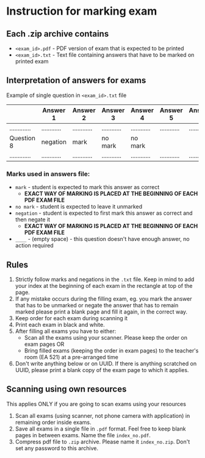 # Instruction for marking exam

## Each .zip archive contains
* `<exam_id>.pdf` - PDF version of exam that is expected to be printed
* `<exam_id>.txt` - Text file containing answers that have to be marked on printed exam

## Interpretation of answers for exams

Example of single question in `<exam_id>.txt` file

|             | Answer 1   | Answer 2   | Answer 3   | Answer 4   | Answer 5   | Answer 6   |
|-------------|------------|------------|------------|------------|------------|------------|
|.............|............|............|............|............|............|............|
| Question 8  | negation   | mark       | no mark    | no mark    |            |            |
|.............|............|............|............|............|............|............|

### Marks used in answers file:

* `mark` - student is expected to mark this answer as correct
    - **EXACT WAY OF MARKING IS PLACED AT THE BEGINNING OF EACH PDF EXAM FILE**
* `no mark` - student is expected to leave it unmarked
* `negation` - student is expected to first mark this answer as correct and then negate it
    - **EXACT WAY OF MARKING IS PLACED AT THE BEGINNING OF EACH PDF EXAM FILE**
* `____` - (empty space) - this question doesn't have enough answer, no action required

## Rules

1. Strictly follow marks and negations in the `.txt` file. Keep in mind to add your index at the beginning of each exam in the rectangle at top of the page.
2. If any mistake occurs during the filling exam, eg. you mark the answer that has to be unmarked or negate the answer that has to remain marked please print a blank page and fill it again, in the correct way.
3. Keep order for each exam during scanning it
4. Print each exam in black and white.
5. After filling all exams you have to either:
    * Scan all the exams using your scanner. Please keep the order on exam pages
    OR
    * Bring filled exams (keeping the order in exam pages) to the teacher's room (EA 521) at a pre-arranged time
6. Don't write anything below or on UUID. If there is anything scratched on UUID, please print a blank copy of the exam page to which it applies.

## Scanning using own resources

This applies ONLY if you are going to scan exams using your resources
1. Scan all exams (using scanner, not phone camera with application) in remaining order inside exams.
2. Save all exams in a single file in `.pdf` format. Feel free to keep blank pages in between exams. Name the file `index_no.pdf`.
3. Compress pdf file to `.zip` archive. Please name it `index_no.zip`. Don't set any password to this archive.

